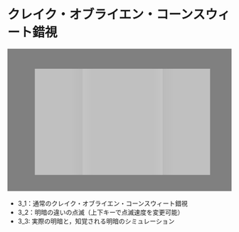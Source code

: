 # クレイク・オブライエン・コーンスウィート錯視
![クレイク・オブライエン・コーンスウィート錯視](./sketch_3_1/system_capture.png)
* 3_1：通常のクレイク・オブライエン・コーンスウィート錯視
* 3_2：明暗の違いの点滅（上下キーで点滅速度を変更可能）
* 3_3: 実際の明暗と，知覚される明暗のシミュレーション